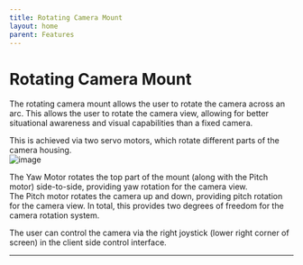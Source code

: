 ```yaml
---
title: Rotating Camera Mount
layout: home
parent: Features
---
```

# Rotating Camera Mount

The rotating camera mount allows the user to rotate the camera across an arc. This allows the user to rotate the camera view, allowing for better situational awareness and visual capabilities than a fixed camera.  

This is achieved via two servo motors, which rotate different parts of the camera housing.  
![image](https://github.com/user-attachments/assets/c36c8585-dcb1-4d7e-b622-c5144273ea22)  

The Yaw Motor rotates the top part of the mount (along with the Pitch motor) side-to-side, providing yaw rotation for the camera view.  
The Pitch motor rotates the camera up and down, providing pitch rotation for the camera view.
In total, this provides two degrees of freedom for the camera rotation system.
  
The user can control the camera via the right joystick (lower right corner of screen) in the client side control interface.



----

[Just the Docs]: https://just-the-docs.github.io/just-the-docs/
[GitHub Pages]: https://docs.github.com/en/pages
[README]: https://github.com/just-the-docs/just-the-docs-template/blob/main/README.md
[Jekyll]: https://jekyllrb.com
[GitHub Pages / Actions workflow]: https://github.blog/changelog/2022-07-27-github-pages-custom-github-actions-workflows-beta/
[use this template]: https://github.com/just-the-docs/just-the-docs-template/generate
